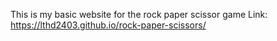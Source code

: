 This is my basic website for the rock paper scissor game
Link: https://lthd2403.github.io/rock-paper-scissors/